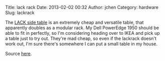 Title: lack rack
Date: 2013-02-02 00:32
Author: jchen
Category: hardware
Slug: lackrack

The [LACK side table][] is an extremely cheap and versatile table, that
apparently doubles as a modular rack. My Dell PowerEdge 1950 should be
able to fit in perfectly, so I'm considering heading over to IKEA and
pick up a table just to try out. They're mad cheap, so even if the
lackrack doesn't work out, I'm sure there's somewhere I can put a small
table in my house.

Source [here][].

  [LACK side table]: http://www.ikea.com/us/en/catalog/products/20011413/
  [here]: http://sjc.lt/lackable
